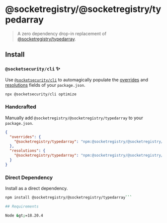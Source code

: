 # @socketregistry/@socketregistry/typedarray

> A zero dependency drop-in replacement of
> [@socketregistry/typedarray](https://www.npmjs.com/package/@socketregistry/typedarray).

## Install

### `@socketsecurity/cli` :sparkles:

Use [`@socketsecurity/cli`](https://www.npmjs.com/package/@socketsecurity/cli)
to automagically populate the
[overrides](https://docs.npmjs.com/cli/v9/configuring-npm/package-json#overrides)
and [resolutions](https://yarnpkg.com/configuration/manifest#resolutions) fields
of your `package.json`.

```sh
npx @socketsecurity/cli optimize
```

### Handcrafted

Manually add `@socketregistry/@socketregistry/typedarray` to your
`package.json`.

```json
{
  "overrides": {
    "@socketregistry/typedarray": "npm:@socketregistry/@socketregistry/typedarray@^1"
  },
  "resolutions": {
    "@socketregistry/typedarray": "npm:@socketregistry/@socketregistry/typedarray@^1"
  }
}
```

### Direct Dependency

Install as a direct dependency.

````sh
npm install @socketregistry/@socketregistry/typedarray```

## Requirements

Node &gt;=18.20.4
````

